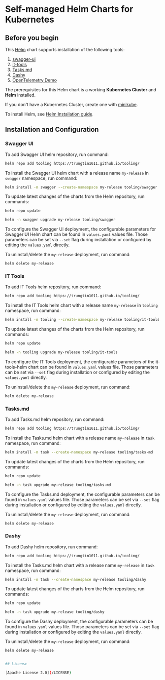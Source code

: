 # Self-managed Helm Charts for Kubernetes

## Before you begin

This [Helm](https://github.com/kubernetes/helm) chart supports installation of the following tools:
1. [swagger-ui](https://github.com/swagger-api/swagger-ui)
2. [it-tools](https://github.com/CorentinTh/it-tools)
3. [Tasks.md](https://github.com/BaldissaraMatheus/Tasks.md)
4. [Dashy](https://github.com/lissy93/dashy)
5. [OpenTelemetry Demo](https://github.com/Trungtin1011/opentelemetry-demo)


The prerequisites for this Helm chart is a working **Kubernetes Cluster** and **Helm** installed.

If you don't have a Kubernetes Cluster, create one with [minikube](https://minikube.sigs.k8s.io/docs/start/).

To install Helm, see [Helm Installation guide](https://helm.sh/docs/intro/install/).


## Installation and Configuration

### Swagger UI

To add Swagger UI helm repository, run command:

```bash
helm repo add tooling https://trungtin1011.github.io/tooling/
```


To install the Swagger UI helm chart with a release name `my-release` in `swagger` namespace, run command:

```bash
helm install -n swagger --create-namespace my-release tooling/swagger
```


To update latest changes of the charts from the Helm repository, run commands:
```bash
helm repo update

helm -n swagger upgrade my-release tooling/swagger
```

To configure the Swagger UI deployment, the configurable parameters for Swagger UI Helm chart can be found in `values.yaml` values file. Those parameters can be set via `--set` flag during installation or configured by editing the `values.yaml` directly.


To uninstall/delete the `my-release` deployment, run command:

```bash
helm delete my-release
```


### IT Tools

To add IT Tools helm repository, run command:

```bash
helm repo add tooling https://trungtin1011.github.io/tooling/
```


To install the IT Tools helm chart with a release name `my-release` in `tooling` namespace, run command:

```bash
helm install -n tooling --create-namespace my-release tooling/it-tools
```


To update latest changes of the charts from the Helm repository, run commands:
```bash
helm repo update

helm -n tooling upgrade my-release tooling/it-tools
```


To configure the IT Tools deployment, the configurable parameters of the it-tools-helm chart can be found in `values.yaml` values file. Those parameters can be set via `--set` flag during installation or configured by editing the `values.yaml` directly.


To uninstall/delete the `my-release` deployment, run command:

```bash
helm delete my-release
```


### Tasks.md

To add Tasks.md helm repository, run command:

```bash
helm repo add tooling https://trungtin1011.github.io/tooling/
```


To install the Tasks.md helm chart with a release name `my-release` in `task` namespace, run command:

```bash
helm install -n task --create-namespace my-release tooling/tasks-md
```


To update latest changes of the charts from the Helm repository, run commands:
```bash
helm repo update

helm -n task upgrade my-release tooling/tasks-md
```

To configure the Tasks.md deployment, the configurable parameters can be found in `values.yaml` values file. Those parameters can be set via `--set` flag during installation or configured by editing the `values.yaml` directly.


To uninstall/delete the `my-release` deployment, run command:

```bash
helm delete my-release
```

### Dashy

To add Dashy helm repository, run command:

```bash
helm repo add tooling https://trungtin1011.github.io/tooling/
```


To install the Tasks.md helm chart with a release name `my-release` in `task` namespace, run command:

```bash
helm install -n task --create-namespace my-release tooling/dashy
```


To update latest changes of the charts from the Helm repository, run commands:
```bash
helm repo update

helm -n task upgrade my-release tooling/dashy
```

To configure the Dashy deployment, the configurable parameters can be found in `values.yaml` values file. Those parameters can be set via `--set` flag during installation or configured by editing the `values.yaml` directly.


To uninstall/delete the `my-release` deployment, run command:

```bash
helm delete my-release


## License

[Apache License 2.0](/LICENSE)
